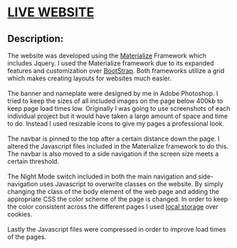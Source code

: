 # [LIVE WEBSITE](http://jonpadilla.com/about.html)
          
## Description:
The website was developed using the [Materialize](http://materializecss.com/) Framework which includes Jquery. I used the Materialize framework due to its expanded features and customization over [BootStrap](http://getbootstrap.com/2.3.2/). Both frameworks utilize a grid which makes creating layouts for websites much easier.<br><br>
          The banner and nameplate were designed by me in Adobe Photoshop. I tried to keep the sizes of all included images on the page below 400kb to keep page load times low. Originally I was going to use screenshots of each individual project but it would have taken a large amount of space and time to do. Instead I used resizable icons to give my pages a professional look.<br><br>
          The navbar is pinned to the top after a certain distance down the page. I altered the Javascript files included in the Materialize framework to do this. The navbar is also moved to a side navigation if the screen size meets a certain threshold.<br><br>
          The Night Mode switch included in both the main navigation and side-navigation uses Javascript to overwrite classes on the website. By simply changing the class of the body element of the web page and adding the appropriate CSS the color scheme of the page is changed. In order to keep the color consistent across the different pages I used <a target=”_blank” href=”http://www.w3schools.com/html/html5_webstorage.asp”>local storage</a> over cookies. <br><br>
          Lastly the Javascript files were compressed in order to improve load times of the pages.
